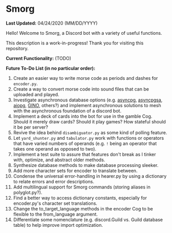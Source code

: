# Smorg
**Last Updated:** 04/24/2020 (MM/DD/YYYY)

Hello! Welcome to Smorg, a Discord bot with a variety of useful functions.

This description is a work-in-progress! Thank you for visiting this repository.

**Current Functionality:**
(TODO)

**Future To-Do List (in no particular order):**
1. Create an easier way to write morse code as periods and dashes for `encoder.py`.
2. Create a way to convert morse code into sound files that can be uploaded and played.
3. Investigate asynchronous database options (e.g. [asyncpg](https://github.com/MagicStack/asyncpg), [asyncpgsa](https://github.com/CanopyTax/asyncpgsa), [aiopg](https://github.com/aio-libs/aiopg/), [GINO](https://github.com/python-gino/gino), others?) and implement asynchronous solutions to mesh with the asynchronous foundation of a discord bot.
4. Implement a deck of cards into the bot for use in the gamble Cog. Should it merely draw cards? Should it play games? How stateful should it be per server?
5. Revive the idea behind `disambiguator.py` as some kind of polling feature.
6. Let `yard_shunter.py` and `tabulator.py` work with functions or operators that have varied numbers of operands (e.g. `!` being an operator that takes one operand as opposed to two).
7. Implement a test suite to assure that features don't break as I tinker with, optimize, and abstract older methods.
8. Synthesize database methods to make database processing sleeker.
9. Add more character sets for encoder to translate between.
10. Condense the universal error-handling in hearer.py by using a dictionary to relate errors and error descriptions.
11. Add multilingual support for Smorg commands (storing aliases in polyglot.py?).
12. Find a better way to access dictionary constants, especially for encoder.py's character set translations.
13. Change the to_target_language methods in the encoder Cog to be flexible to the from_language argument.
14. Differentiate some nomenclature (e.g. discord.Guild vs. Guild database table) to help improve import optimization.